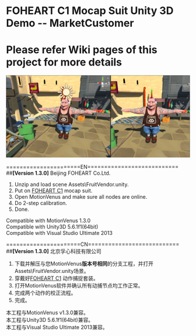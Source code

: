 # FOHEART C1 Mocap Suit Unity 3D Demo -- MarketCustomer
# Please refer Wiki pages of this project for more details
![MainThumbnail](https://raw.githubusercontent.com/FOHEART/U3D_Demo_FruitVendor/master/Assets/Thumbnail/FruitVendor.png)

======================EN===========================<br>
##**[Version 1.3.0]**
Beijing FOHEART Co.Ltd.<br>
1. Unzip and load scene Assets\FruitVendor.unity.
2. Put on [FOHEART C1](http://www.foheart.com/) mocap suit.
3. Open MotionVenus and make sure all nodes are online.
4. Do 2-step calibration.
5. Done.

Compatible with MotionVenus 1.3.0<br>
Compatible with Unity3D 5.6.1f1(64bit)<br>
Compatible with Visual Studio Ultimate 2013<br>

======================CN===========================<br>
##**[Version 1.3.0]**
北京孚心科技有限公司<br>
1. 下载并解压与您MotionVenus**版本号相同**的分支工程，并打开Assets\FruitVendor.unity场景。
2. 穿戴好[FOHEART C1](http://www.foheart.com/) 动作捕捉套装。
3. 打开MotionVenus软件并确认所有动捕节点均工作正常。
4. 完成两个动作的校正流程。
5. 完成。

本工程与MotionVenus v1.3.0兼容。<br>
本工程与Unity3D 5.6.1f1(64bit)兼容。<br>
本工程与Visual Studio Ultimate 2013兼容。<br>